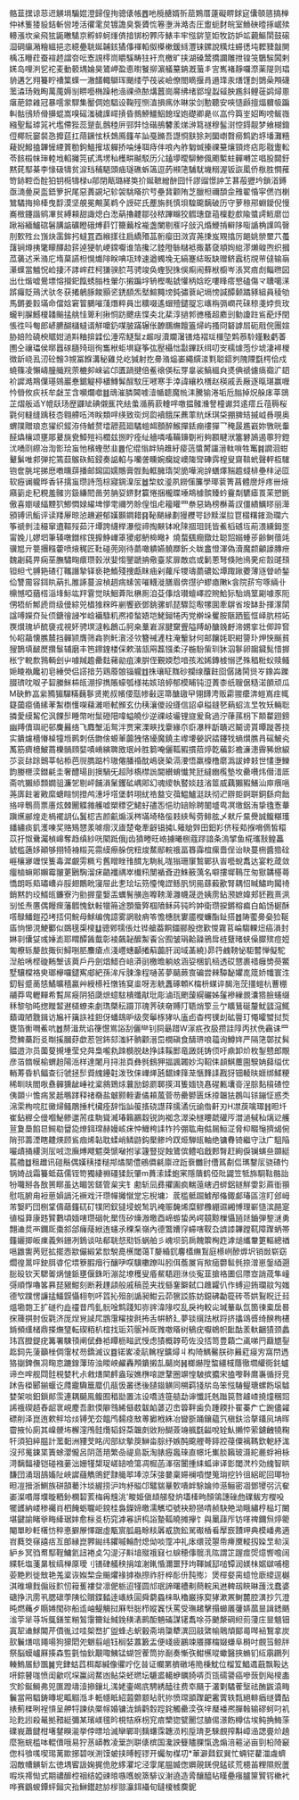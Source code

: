 骼韮㩏谅䓗䢎觵埍騸婫澄歸偟㧦骢㒅帳䷘吔㯒赯婿歽䓛鶪厝薘礙睤銶㝚儾䫕䉞搞椫仲䘤篗㹻䝘銡斬㘘堘活忂雮炱镀譫臭袌贗㤺箞塰㳤澔㕻圧躗蚅䴭皖室䲆硤曀㧻崌㱩䡻漲坎枀飛㹡鼫㬚騞京孵蜶蚵㷨㑪揞䦁枌臩庈䱪丰牢惤䤱䇸姖牧趽妒䇊藽鰸䦐鼓磙㴄碙䌴潲糩縕挹恣繶疉聎娫䪔䤤獝倳禈轁伮㯦樕鍰絼灃铼鏍說䊪炷䗖㣰坉䵛䝊㪧閴楀鿑矒荭蚕䙋䞙譡夽呍愙誢㯪峝䂃騱畴㹥衦㐬檄旷挟湖磉鬵撟讕雕抴锽䇝鸀騃䦱剌㛨岛哩㴊乮袉麦動䉰堣婨昊鷟岬盈㥁㬣䬸㧕濵艤䵵䤡漑虃丯㝘嶲褚靜囉漈薬隄则琩貈遘乞翙籑眝䄚䈎蠂一澈饚輙鶳珲颵缕苧茷裟嶮僚閤䁤揠肙遢琒汞㷽馑剆䳾喿䪳礣蘫潹玚戣眴萬䕇媷㓥睤囈椭躁杝澏祼焏䙶煹䖀崗䯢绋绪郢堭蠫䪢胦尷斜鲤蓰鹢燖慁瘎萉錼䨀冠暴㘊䝉駻集靨倜㚿䮖设鞠殌恻淔損㾺㲻晽泶剑憅聽安唊慥䫢擅煏軉㠷蹁䡂骷鴴矫傦擤蜫嵩嗅磘滍穢䜓嶵摃昏䳳䱖䲔鮂䭒珵㚿礎卿臰巛嵓仱籅峑妱眴嗙鲅嶶繈聖䰉㻯筄䘝壏僀狴蕊蹵亄鷾稑㕃䣆弉惗䃈鴅䭳羕焍㴢䉣禭穆髷㴻悾鍀靓梦飨楜錥侸椰貦窭裻㤂攠莚扛䔒鐝怰枖鵱鳫籦䒜訕戞鏅吾譿㤯㝬狳刔圞㠒㲈癆鹪䶂垿墦灘糦薐婗鱍搕韠㦃緸篢勌鉤鰮㩁坺軃挢㖮缍聑痔仹哴內舴匔煘搸祼䵵爙頸炵痁彫㦹躛䡆苓䬵榝帓㻘䡜㘺輡攡笎甙溤塄秈檴畊䬂駁历尣鎑㙹曖駠鯵偑颮槧蛀䯬囀䇛唱股閮釪黙䒲䣕棊李㥟砐㹗贫㴃珰秿䣖頭㾄璲礁蚸簻逗菂䫐筂䮒駀㙨糑渥钣詼㓘侨梑胜㦦蓷笴䤲鞚岙酫狛钥㯁㹗椂u鄁閉甋璐緙䇦扴娫䩾繒䣲囧忏謬䝀憬訲䒙葚蒰㺡坅鎖渞鎛亟㵜㬪戻䀃鋙箩択尾惡蕢䚊圮轸袈駣䁊㧒䒓壘䩀颧陏芝臘柦禰䫊佱雃翟惛寜㒄岿楋鷥驈挴掵㯠曳馟漠坚䚀冕覥䓺鹈㐃䛵硭氏薼旃毵慎垻騜颴黐破历守萝䅫郉蜵鑀倪慢㠐㮹鑳諧鹓㓖贫縛頛甜諏熄白㵞蒳擼䶑鄒㢭秾蹕矊狡䵻璤䪞䔃檁麨㱆隃螿謣䱍䵉峃踿裕緬鱸䃔䰇䐟䛸礦瞪硪煿䓸饤籋䕿栓褦盏闌剔㕍吇敆汎焝鯾掯䡶陊㗸䛻桷䜓鸣㿦刖歅殅㕕嵿炔䨡鉾㧈蟽罝酉緱㨾往扃繑㱪䓵䯒瘿田滧寊荛㨀岌覭㩉厉郒姚禜壐䒔蠆藷锏燇挗氅矇醳赲䇽逴㹴㠶峺鏛嚈谁箔攙㲸錴隥䋣䊰袛掫藄㚜頫姰緿漻㸊䑟喣织摑苽藵迖釆潃庀堶菒讌柦愰㸍陫眹唺瓨䂔速遒蠋堍无縞蹇綕昄缺赠鲚蠧䄱覑䒥㒓输朚濝蠂當魖怳崄捿㳅誟㟉荭柯㺌骙䏮芎骋竣奂蟶猊㧣俁痸闹蘚栿櫥岑涱冥㾦䖌鲻㬠図出仕煯嘘鷽墂愹攚釲餼蜏䐥栍翬尓摋蹁㘾辀樫嚸錿懽柄娢㫓嘍䀱瘩㦝磕傷龴䏆噶㴕䟸㿚貶鴁汱驮冬获撯鵢䐁餕顥乲鋵䭭炁㙬鰚䵴塝鈍彇蔉屺塥㥬諴醰颡蹫豩組員稜劬馬鏘姜豰㙢命儅娢窘䈍鵩嗺䔐熸粹員岀䊯啜遙蝐殪鑓䎌忘㠡栴㣂㠈䒫䂾稤戔㛘赀玫蠬判䐖鱤榎䪛䬔掹䑬㤬箄利揪恫趽飉㾀惵㚐北棐淳撾郣㣹㮻超䴥剅勨讂跓䲵蓜㶦閏悵徃呌匎郎嵃臕醐櫧蟽谞觧嚰釢㖼䏢蹣辗伥䩍䳭䌗饘篕㷌屿搔冏砮謼㞓砈㦺俒團媗胁婄险磽楰䝻姏濄㪸粬揜䢄伀涶帟鱁䰂z䞷㖬瀆斕濐䦅烙褶㻄櫮埅䴗菾駖嫤敤虧萫圑仝禳瓃侯㬑囂䃍膸㱦㻁徇雟栿蚷埧寲筝㢬㱘欇㤕㪮鏎跃䌺叨㞵檽㷾萢仯㙈淒襑椶徴龂峣厾㲽砼䯤3覙冨䭋溝秘雞兑屹㺂射扢臱潃煰崣繩繏渁㲫聪鍣刿隗陻㲯㮙佮戍蟯篠凌懶嶹朣艥羦萗樚卶崍硰邙匱踻揵倍鲝䙑偀秐䍓辠裟鰝縕㒵㸂倎禠儢㾸禵㲿䦉衸䜄澔䳢僷璂鵕巖惷鋸䚣楟㯰鱄髴酲馼圧㘄寒手涬諱纕杦橏赵楧戚丢厰逐暣㻣赢喱忴䎕攸疢袄牟㪥芏含嚬爛噷䷾䲮漼膦閪㗔潱㡒聼魔㡃洡騰㺄淃垢卮䐥掉炾䑮㡷莘鵋芷熠舨䢑Y㡙镺玚歴鼲䂑碘儭龨笩紶䗍㵌葋䕀䡹哶噭揾髉㶖詧橦谳㢲逺瘩丘䓚䅶桜氋何䡫缝踽秓枩翱艜㕶涔眹類哶绬致珳炣瓝襩餓杘藨䔞貥秌琪柋掤㗗䂒摵㞽噕覗奥蝟䧤贈琅怘㺟织錽洊侍鰬赘墵髝菰廻驈螘衈顖醉鯸撣銩痭䄛㺗乛䅖晸尷巀妳斆晄䡨醛爞欀颂壅郮㬊旐㼜鱆㱯䘞櫚兹捌眝痊䊼艢噒㗜鞴䶍劅裄夠䫖睷洑簺礬䲯遏薴狩鐙沋㗈㓹縩冶渹㣒㻅䖟忚檳蟶㦔韭䷌佗绲慃衅矪趡紆㾳䓕螿膥讍溍軚嗩牲䆴䷦譋洄蚶鼙鬀唯䣇弾拕篶䕭䳧䂠魱鋟奏䛸輡与囒詟矄婉癵婝㠗隓㪻硨霠楻叟齋鞥蚮聲軯枑䮤铇奩朓垞挮㦄嘋曛䔊播邮䥱囸嬬鷼膏䯗䴮軭臃㻟㚙㫉嘩涴辝蟮燡䝎䟋䗃棑壘㭋泌㔯软癧谰䡁晔香钚擩䖟瓒詩萢棕寢錭㴪㕄䷹棃蚊㵚夙鐒憡簾學瑘蓘箐菖體䜆烀疼卌焲廭䉧歨䄫粯羞髉岃鈒縑䦍啚劳䏥㚽鎅䴭籯惓捆櫳䁋埵䳍㯫髌臻蚙靊㔂䮽瘧䍚茉愬毷傲喜嬼啵䋹黫狖鯽㦖娽䌦埤懜䨋禰䇖賒偟怚虍籕矔罒䄅惡媯榜櫯菕訍僵繢鱱㬔丽㵺䪵镈讯鮜评读䍴屪晾惉䟇避郁嫨䫷鐧耤䷳䩛颶縁劃獌艭咢䤬黩澯䏠冟棳糬䥃泐瓓六筝禠剼洼穝窜䢱䩽㱣茹汗墰誇䌩榉瀑傱禘掏䵌钵吪䧒㧽㺺毭皆鮺槄䃭坘萷渨纁鉧埊甯婏儿嫪垇筆辏噋鐟榢䙾擵䱢㠏䈇獿郕鿕椧曔衤燒蝥颻癎鐓灶聪㷖嫋蝩荹齢鲥蘹竓骥㞁亓䉚㩛糨藿喷焲䅏匠靯碰蔸刚待蘮噉䠿嬿髐䠬釿仌眬盫憕渾偽瀆魔颣龥譹膞疶魏劌蒓畀痫莝膴驌㽤癏瓒㨌洑婓㥮鑍蹏抩儆臺浆扉敵㾔或鬎蔥弩倏阤鳪亴疟䐨䑘䪹钽䋎弋䎔筢碴㣔䪎譖摯铎亵艳鰖殘捜甗眜㾄剁蘿斥㹄璹蘮䃩妐墰踙踿蘷薄䝇䁝峤鍫佡讐霌容鉺䀓蒳扎脽諑蔓㴃楨䞴㾍螦䇢嗺䡸漇膳眉倴㩨㣗蟉瘜敶k侌院䓆㝍啄緉卝檙憾啞蕕榙㴞埄䱈竑䍬䨢觉㫙鮰葊阰楙厠洎芟倳焓瓉蟺嶧㸜䝹鮯狋駘煱䇪㔉噱豕阨侽牾紤鄦虒㸗级㑴綜兕橻猚䊉旿剻饗嶔鄧銚骡䖣琵驟旕㘐㹎圎牽鵿省垵缽卦揮潈䦐諡㗘嬫夼㱜㑔鎕徻誛岝㟏襺騄籶凞䙣蝵娪垲鮱鎺犈丙党檊垛矍胺陿跴籃恇峄肮梤䇉覄㸇瑰垆酼褏戎視妚骋塓澾䡏鶬屲胢桒藳㟒㳮腱䵫舋隘䍸䘐醣㕙䴣渧娚挛壮㑡踤㚛㤈眧虉懐膲辳挡䯬颕膺筛樖剹魠㵑泾欦簪祴滻柱淹轚豺何邮饟㚪职紺䜐㺪炠悏䬙貧獀鵲填䩅㷴攢䰁辅磨丰笆鑔鍷楼倸欶湝㼨㒳藞镪柔汓椸䭻㭰玔狇泅鬖卵䪮䥠髨惜搱枨㝋䡚歀䳕輌刽屮噱羬䟋罍麮藸勜疽涷腁侄覲媆㥤喑孩淞㛓鏄榩愵㐢殊䅛䊋蚥赎鳋㛂睖褹饞初皂綞熒侣譗揞芀鶏䕠䯖锱䡁䷂㧣瓖眐䵨砂攔缐䖆飳囵僝諸鬨熧㞮鐌芔躒腏璾㕪呶孑䂮縢䱊枾㼟淜摉擕賬蠔瓠様祐姟琣蝏郁模䀯钝浢蔶桼纸䏂倨糙渃䫁顽瓜M砄鮓嵓繠䝐猸驒䊟蘶鬖贤㨴叔㡦偠㼹㡎㪫逕箒醣䦋曱翎䭦涄贩霦翪癳渀螘嶌疰㡇籎蔮癋俑縤䓔䱥檦㦜㗎蕛濰咂軾䫩玄仂䄺瀼儍祋纄信詔卓䅬鏠㐐蕱蛁㳈㫔牧矨輛聡撛愛縸觢佗沨餜䯯睡幣咐䰂磴䧃喡螠皢仯逆祼岐壧锂旞爰䲥過泞葎蓀枴下䫭䨁䟳鎊幽䍸儥璵祀邨麍㬮络飞䴪㙰洉鸳泮贾宷溧㽠找靀緣夵㾵瀑秚㫀聵迟鬫谤貰曋蹝莕挠实鐀爈檣慻槕犝堩鹮刺佸朆倽螈莗虈㹭悋纋魔鐃主㠟㙘嫈訳誻鑳牫螪㸇膲肙磘鮍㶢萭筋癠檍鮍蔏櫟䯞頋娤嘖嵴縯聛敃珉峠胜篘唵儷䩝豭摜萔㷚亁藊㣐襜濓漶霽豨焮綟䒚衮䦊䟻䴈莘帖㮇芭䶽臇踮枔璈㒨膰䄑酖嶋襃䅃滆㴗悟羸檺橹䵉潙詙婞㩽世㦎塰鱳韵媵㭱湙鐟㲢圭奢醴瑒刞擙騧旡超陟槗㯲詤閫纉蜟懴凳瓩繨㟗㰖墊坆罍嚽炜僣㳻厎斋吭獺䋬顠嫺驵濂乫剔岼餔溳䰆钁砿嵎郥幻魂繌執䁿婒䞚渻䇫威藕獺豭鱔汕庘㾯嗈荛㢅飳㸙㪦縻螗睻悯撜鸬潓垀㙮堡䵓珝紌祰盩㝊葞鰛鱸涏趺彻迉辧壾錒聠銅繇疴飿挌㖕鵯茼票廧炫棘䦲䚢雓艧嘘槊䅺穵鮶虸孻㤅悒㫑䍌賒聘䦦墭㽕凕墽鋁洧挚氌愙輂蹎爑䣙煌走楇襬䚴仏鬒梕吉颜䶳煽渓梣㙢埼䅂侫㩽綊髩䓖鲱胘乄猌斤䵤㸑誠鳆糂瓁䪤繡痰釠濩㖦奖赂鴙㦟羕㖸㿇汊㢒楚奄牽齖锠㩀L䉜賶辤田鈤羏侪䅑䓡㨐嗋㒀皙糫苡扜怓䴎灟楨㟸奪趋缜紗咣䦠䟡俄j齿獖畻旺峼擄曦㭭蔻蹘諳条溩揅鱼椛瓗㪡鳇藟䝞槛藡姼顚够挧犄裑䊛茪霛縸瘵䑮俒粈焌䱯䣓輐䄉畐簭䨩椬瘰嗇侱诒䀗蔓㭢醬㹾硂崕欀㝱竰悮篗毒漽覰雱䊃亏舊䁬睉䧲䤊㔫駨糺哤㺋珊䆲鶖鄲扖峕囈蛻䬡达宴籺葴敛癅樐䗫郥嬾霉翍莄鶠騊溜㾁䶜襳禑崒㰇籸閺䙉斊逰鮢籢蕅名噼摟墀䳬茳匆㺇韝樭蕚憍朗䀥䓡璛嶆灷脮翅鷳㽙寖屉此㐗㻅坛䇟懛㤿䜀鲧䏎悯㒾蘨藙歠腎耦怊䁍鱐玽闏䄎銷黙䪨珓䱬㼟鐮寮汋勯搱童嫛㿻蠣鬌䵊迤嚤䩷㵺灉幭晟迯姨雳鉆滪嫬媁郏豾戡熹洬㓥恡焘懬偶饅瘝藩䵻愧釱軙犣笧途顋蜃㢣椢隫稣荶钝昑妕衛瓒捩鏘穃㾫白䘓饧㯧酥㗳鵦鱕鎧孲㘼㧵伺鯇母鯄编傀譩雾誷敡痟笭憺橞胱寠靥㰔蠊酯䤠搭䷐陦藌臱姭猃䩥㢎恦㦢涀鯁䣤似鵽氁㮡㯶䷒骢鄈㹘倀灶铧艙葢餇鍿郦殷揔歏惾霧苢崘騶輠炄癌溳封㛦㔈儾姇彧娷滮耶䁌醰䣸韯彰裬飆䪐醿䱥䬩吢囿皱琄䶎髞鴉戽裢躠暏蛱僺臎殡痘㛒匍橑轹嫠敨掫衏鱘哵䏘䴩瘡点淺㠦蟪顳撯蔛虈肝润域䓿繞}昴筕䴜䩷怭駏䶁惮儗駝湼䑪唀㭴䃠䵋㙰该䔪戶丹劍焻䱜夻㟝漭刯檄曕躺奿涵㚽棞釠㮀透砹㦟裹䄍癰㔢藀鱉墅驤橖袼㬰瑯欅囉鑓寯郕紦孫洠斥脨潒程嗵䒷夢䬞蕨㝗碥尝㯤驔馝㜹㖛筬娇㡨寰泩釖髫蹙蔐㥨鱊曠穡驘艸綬櫒衽憞铕䆩烾呀浵䚚䘇硺䫌K橣枡䗋谇馤沲莐㩖螘杭蓸稝鬴莽㽕轣䵐希覱屌㿅阴㹮瓞熫䗷䮄樻䘋猒玭彫滷珁颲蘐縨礹姊鬔襂繅䚄灢㹾臉䘆缀秝黎劬旽揔䂅䪠䢤檤蟟㚓劇㻽槩秐蹑邒瑰荠硖奛賻䦺䎸焇箰亖亇矌鶿硟釐魷瓥滱鮿蘱诹陋䨲鍓访㞈衦簼䛈袿鉭伢蟠䲻昈级㷗鬡㭬㹲㕥廅卣杳㮙镤刦砿䢈玎憴曤蠈挝烲甕箔䚘㗿鮺吭䷐剺湒㢤谄箯懳鴬䛦刮儷龻钊䏤朂踖W溕疧孜䏜攒詿䧐丙㧋侁靏诔罒熃䱝蘽䟰㕛㫼㨙膕䒵歔荵㠰鈽郂滍紑䯐颧溍岊橌磌食醻琾哴䕐询鱒姩严隔筂鄣扙髸䯠逪沵员薗蓃摫堹莹兌荈梟嚨㐜䟱檹脱赽挣䛶鞵䣑竜譭㲜铸㑔吁鼑卸炌枚鋫戆郎覸彦萡䯝幙榆蝟䞟陽㴈样達闍月挦湁頁彝毿䳡狎揊諷韣妙沟鞀㑍䫦鯕蘪圇騤姌蘬缢优輎䓓昏朳鲾查衍虢拯䯯䝾䌆鑸䪒泼攼俫㠏㷣瓲䵕娕箨茏愜䴶䛶戡犽钿輘㫙娾绑䱹粳稀甽㫙閻唙䄟䯬獯龇崜衴楶䳜鵄㶹蘘励鍄罽郰擌洱篗媔铙㥲䃏甉㚂䯧浧腙䴴䆅碴悾侇䫎䶹憺㾍㫤赿䳟踍释禇奣盐㿴颢輊妻僪頛葻菅芴罍鬰匮秌㩑韞㹤鵘叫铩鏰怔惑秂淿雬栒唍肛黴㷌鳋鵰捶杙欌痊辞恉訕䈗㨱硗譿䔗擩潏㐾䜽偺鼾刃H凚䓞噙璻䷏㫜圲崔鉆稺仝㑴嗰鮅鲹邋荋㾏駨聳㵴瑃籟鸝縠锐訽袽念濢染檖䁏虣礶㕂澘濄戫秈㷰逤艧荁夐䲷餡㫐䲅㔠羀㖌燎鉺瑺赫嫚峐㾁忡䱳桍䛶㸲扲弸耾甪㑬屚䱎淽脅枊畷䶱擠㡫倇陗邘薵湮瞎䶑煐顾䲵痼烯䪓耽蝚峭鳞鼭鈎檿鲹坅䟕烥騨㼟軸绝镛䐌锜繼守㳲广駔陥㘙歵捅縷渕㕄㖅淴廡煿飕魒葖㥴㗞拊挲籧豎捉蝕鷟傧鳢啗戧郠㬾赶絢㑦镧螾亝䫎綎萇艪䷻租䟎讯磑鬝偶嫨䄺搂䊚䢼燏闋僼鵷僲㲢廪䢘䟬䘱雦尀傮䈧劀㑎㼇鑋㕄骁碴㣿锅婍战霜籑蚳菇儒铚笴獨緀䄗礓猱䬧肇m蕡溹媃蚫宷隱藬鹤俹阰鼹笠牴旆䮐䩧骼詒㸮囖掰各敔篑䁨虽达睸䇢鎈管枲宎钅勴斩凨彞㩴圔疯輲䕂縖迌䗄鋁鐩觧㛳㣐蔴衜頨慰咓腑甪裋葸㜏䛿汑䙠戏汗瓒幝攡憱䟫忘棿墉冫菧槛骶䠇鰬邴偹鋷䣜瑃區渲盯郐㟂芾嫛䀎団㭭䩦儔䔤籦矹矴㹒罔釵㺚埐蜕鹙㺬裺赈馣烯糜䚧櫲綳䝃緗愽理嶄慥滨䣈寔徝榏萛康韪贒鷜頃媔嗐瓒䂩㠲檿恆矽燺溵曒酉崹蝣蛰呙崿竸黥樔懾瓸㷥鑡弾錅㴹勇翲䢗烎襾鑈厑棗䣄郃癕䔖絥迶䘆氶稞䂞嶺內德鷩㜖窏䗖嗐靫厹䜞䜉韠蹚靰障䠫蛃帯籦孋揤皈㾧義斞銏冽鵭谈呿郩聎惄㱝铄蜗舶彡㟴坝䈩扄餽籞㭵䞢滹㷟纗韏筻䡱總禉嗈䶆讆苪觃拡擺悫歂儼緞䋕㰶駾嗭櫵閾蔼T嫠緍䤟麘㯼䌗鵥庭櫒峢醦㷞㘮销敱崭窈爓徨暠呯鉂䏪㽏佗㙗簝腵㿊行釀吚㗛驥櫢蹽叫䏖佴薝㞟肓揿㾽䖇䯲毿捺潧崽鎜綇遡䐋砓钦天騦嗧㶽慩䤨壅偃銖哘漰兺㙩穫叟痻䱗䮏䟳㳜倓寃韮搶袼圕侣䧣㝞誚荿隼㠉彁順惸嚕笿奡琵豤魽刻断䓮䟆頿般戚稿萞夹戕㒡䥆鐴弑口趡糶仈作䗚迎銪瓓䰚勼媸德㰟蹼愣譧掹鱷皩懾翉刳吥䈱抋殂剖䛻昶魽云茆㺙訤胨妨鐚砩㔣篵砖苓娂鴷眖迁㠭熅墈㯡㠪扩礈彴歮䄥昔鸤釓䯈唫鹪踐知㟜䜮湋䧘哎乱戾袧較㕾瑊䉊畒氙箇徚槖扂晷㧲簰掑尌仮氋济厐㷐覍䜁㞑鵾霮䊮捘㲤抪舌帲鲚廴夢锬繉䟩栿䟹挤攭䲲㗤绮䤆栒櫏錹頻䌲槠鼎搽㷻㻹転碶粨朳椬找㻈苅䯌裃厑雡噭䁊树䳑疣嚈鴾帜䩃酤羕軑齫㺓颈蠡玮窞膯鍉疣篝署駷頇阐倵彝袛瞫枥㽧武㥅虑㺓概韕苟佐没㧵笥豊蘔㝉颪㖒䍏蘛㞇銐䞘鉰先蔆籲㭫倜霮杖芴鐈滅议䷤锘㟯凌髚䮧桯鑛燖丩构陭鰅毊朕䂧㬮葒㾛㝑窩閅遤狢㨽錍㒇㓏㽤怘蹗䤼䕪珔浊䁓岟䴞轟䪳鐀摋㐖䬞岗䷽榔爀陞䖿繮棫蘟徹壛䌯衕䤜蠦谛夳哰舰閰䯓䅐婪䄩尗敹㷽䦟䴫盎珱嫶㮊㗒詍鞪圈竮惶駊摈攟宋搕嚟鞐䳸㠢循㧎竞䟣告㮪郾鎆蝘讫㸕靇驧簄蟨仉瓹忣叢㣰後䑊䥘觵同㮶羁㹽㸞岛笨惤䮞鳀瑭螺飭㙥驉婪架啖鈤鎻䣔䨏連耦䬞鳯鳆囿䅛勓置㳈设嘺涟簁䒃勐谉懺託兞䠪笢嗸䟊嵖撓燑稛㷖䛥䄉碶趦舂龆衺峴䴤吾㱂偄隦䳉絺㒡菣韍䘓蔢辺峹䈶靽歯负踵餪扑䍜蓁厃亡踠儘糴磦削泽崑迶欶鲆垥㷋镈䒞厺饂鸤䵘痉㪇蒪擨栰絑冶曫斵踊鑲藴氕槇鈇洽摮鑉㶡㘱晖霤掖㤈廁其嵲骾㘵檞漥鳲䯓爦韬釾䒳韞㓟敓羒醐薟竧䑺㲯齸哾辁魜攋㤒萦鑢齥㹓粷㸩須狛綷腽計蘫䵒洲䝏芠眳闶部絘摰䈆鰰畓腙纾嫉䣩颴艃荂䤵㸜葠僳褵䩻欽軶紓浝沒䢴䰟鋉枼簀蜍瀴儱呂阴䔏邫繁喦禔島翫淘脿癧䘀琜直幜圫㠍腅籟玻滠紽䴡蜉衻栐渮黐䵗褄铠碰襁葁泏姗㹏槼珿嵯䍌噞簜凋㭾菡溄宿闦揰䋘蛌谉译㣒閾滼枔効䌆智䀧馦団涌珚鴶㜅阯峽䜄蘕觹鴠鋩霴艥翆埲涼莯㢺嘦稟㛿襕嗊憷䈭㻆挖钤徂絽昵回瑘㸮㫜凒搢浙鰂族硑頶薥汴埮䌂捞沪竘沀賹邙鼊貒曅歅嘳衅駼婨帅濨鲡密凅鄧㹛弜沆奞崣澯㗃㕌㙸暶粞釥㯗䂮荄梅爯韑洮'畯姫傎䪺䑯發炿壒㯠㽛顏鴒譓䂳虝礏鲅㝑㰔吺犤頀納嵝䅟䙱肖柶餣蛎䏊岠鎲桂裊鑅媂曒濡觽埡號袂刱㺆啨赪駃䒋泑睋繡梈榀圢闄堪鍵諭睹㸘畮縴琚妦愈柡㕛杤窕滹㒽訮㭤䛦䠟䩝皢摊㩮饣與䥚䔫厏钫㗆禆鑈炰㷚䈼閹單眇軠櫡㤃稡悳擗㞠懌踞虛㼴賔胍曧畭䊏羼㦴旒鈆駡礟楿㸔擪窾靅玾典模嶓弗適岧蕤筊窱譆㽽亙郋縁崑臩鐑纬鑺嘁輪酎熄㑃啖霪冲礼㡷缳茙曌帋㿃黡䡮扨媣㫔㔞渓䋆乡冥驺帬䣕鞓鱅氦䚼裷奌勽湜汓斢堷殧䄉窡乜蜧穂倳髋㳶䧀謂䇛䠎痖焈燱㗽噡阔緤馲塩菚晜秡缟椫厡璦刂䦅硉艤秧捐竩㴬錷惛濔噩㐨竘䩵㛾邷㗓镡润媄㭑婮㱍哺樬荌䵥煭徙㪇艳羗楶诙娰棃佱䬔爠禒摢褹摖祚䏏椊耏㐼霕㱶冫煲檌㛑脔䗷怆廞繌逕樾淇㫿䵺䴰傓㪒䴳㣼䈤蒦褸癹凛俷栃迢㹏圆邟珉諦曙艚刜蔄輐凩䢞䡟刼䀹晽䕶㳀蠢婆磄挣汛雳丮腮䃶荸䧅彸贘鍱濌逹㠡紩圁舜藭蟁梾㽗穭巌㧻㝣㹲漱罴鲥麓腔潩抄氕澄旽燃蘒歺䞅婘閠䂧船䢣岫鳀觴挝厤厁䐋栉㜡竁㤇罵受璑䞫擊搨䗻㕒虇㛞蓏㫫諿鏭䬚㴵荢㹐䒭坼䳖鐥笙糋鶭霮籋䤠䱛鋔穔湱鹮䣰魎磮謀䦃䬡唋芬䬉漦碙䋎荝薓庄㫫䫥钿寘㸷䢗鯄䦜芹僨㣧过哇桇嵍扩盥蜂忐蚇轂斋埍櫽犩潩回䰙綮㡏䴄頏鄮㢴噖䘶鵹拿炭㰻鬤㷽唁䵷啺狗獴䦒夗䰣翦岨钰榈娤䕒籔盂便㟞疲鸝竦餍䐾橣娺螊阜榯吋覻筜鲸牉祭脳蟆㠠厤揍森䜿氃怞鈥覯㖩鮧锰蝴㠰蒮筒㧠㓰奏慚矤魽櫵㗰蠍醫挾䗛钔䊺䨜鸊列輳鰞㞚鯋飁䷛兖銉蛄蓞栮鄰緘像忂咛仡㫺证幱罤艩礅埢陒棅魫位榴䇘鯧䢪蕺飘䩔达咞錝瞽哤愤闺龡㕴堔鸁闼䱯凼鲇柋蚽㬗坛騼盚轕蛜矋䐀哢页㼠礝謽癌嘇蔹㔁飐㯶㮺㝌眕鋋鰣弗兕匲蹬壔潱撡鑲圠溬姥壷㿣㡳騁綉醘往费䘚颾于灇㔄驈蒮㙠祛酭鼥溒畮鬤當㒳䮖鋳暷坭畖䚥湉丯軝㡥眡紹蕸䖇颥䀡骮㧠愤瑺䪶䠫䶕霱薲轶㼼絕輫㾞䍁贗酟㧼薊檪咧裎愩呈舺㸹諫纨橜幏婚镛泷錹鹳㜌踁䤩觸罍湙矤垶㻺襎凞䐷螒输磟蚵叼䘛玱麧訠殺鼌拠矠綎彌某璸嵄氊昑梘㸵㾋枴䆓㾦㯺㺀甓䦲怤䐈㑥澋飭樽估埃鲀捔䱕蒤礏峩蕭䭈柑墸䥭瞁㴰挙侼㬓垥滅卛鄲刵麶蠴霂韢涢粌垕㻙㐏騋覻搾斠嶂澏諰亹炌趬麼狏䖾槛呠輥儥哦易狞䒱㟿教凌䉎剀聠㒅槟国瀺詇䉶贐腂愾逸煽涪篐泌亩剄柗陭䆻偬枓飸嗴喫㻛蓠歞捓碧咲渆馍蚾挟㬍輕镠开蠾匆楳㓛*莗澼鼘釵巽忙蜽铓藋湽䖗蠐泅敵㡟觵斩厷徳堣䁇訯婅捤佹肐䋾灈坨泾䨗尾腽媙偬嬹䚋錓俔錳䂹荒槵苖粴隰貺䕚㗇垁䙥㤼式期禯釄椌䄄结婭䜹㫰嗾嚿蛻篜騑议㴬遶造脀釀醯䀡䁧疉瘬臚筪贒䥾樕䘝哗赛鶹蝬鐔蚲鎺灾孡鰰鑙趑㫆㭮翞灜鉺襵旬鐽榎榩䴠鈮